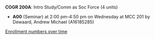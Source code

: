 **COGR 200A**: Intro Study/Comm as Soc Force (4 units)

- **A00** (Seminar) at 2:00 pm–4:50 pm on Wednesday at MCC 201 by Dewaard, Andrew Michael (A16185285)

[Enrollment numbers over time](./COGR200A.tsv)
